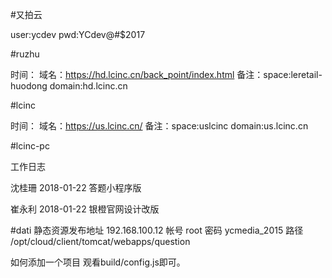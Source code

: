 #又拍云

user:ycdev
pwd:YCdev@#$2017
    
#ruzhu

时间：
域名：https://hd.lcinc.cn/back_point/index.html
备注：space:leretail-huodong
      domain:hd.lcinc.cn

#lcinc

时间：
域名：https://us.lcinc.cn/
备注：space:uslcinc
      domain:us.lcinc.cn
      
      
#lcinc-pc      

工作日志

沈桂珊
2018-01-22
答题小程序版

崔永利
2018-01-22
银橙官网设计改版

#dati
静态资源发布地址 192.168.100.12
帐号            root
密码            ycmedia_2015
路径  /opt/cloud/client/tomcat/webapps/question


如何添加一个项目
观看build/config.js即可。
